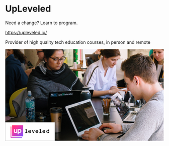 # UpLeveled

Need a change? Learn to program.

https://upleveled.io/

Provider of high quality tech education courses, in person and remote

<a href="https://upleveled.io/">
  <img
    src="https://raw.githubusercontent.com/upleveled/.github/main/profile/upleveled-banner.jpg"
    alt="Students programming in UpLeveled course"
  />
</a>
